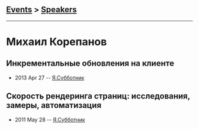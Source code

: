 ## [Events](../README.md) > [Speakers](../speakers.md)
---

# Михаил Корепанов

## Инкрементальные обновления на клиенте
- 2013 Apr 27 -- [Я.Субботник](https://events.yandex.ru/lib/talks/836/)    
## Скорость рендеринга страниц: исследования, замеры, автоматизация
- 2011 May 28 -- [Я.Субботник](https://events.yandex.ru/lib/talks/232/)    
